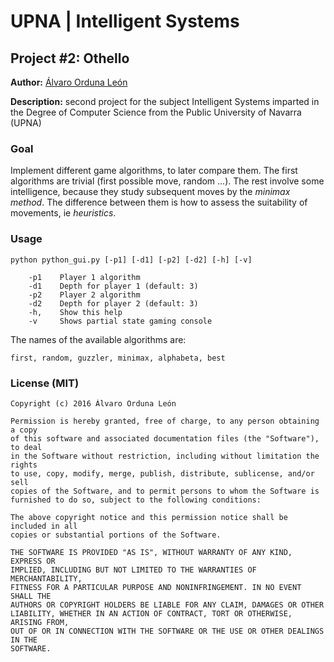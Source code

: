 # UPNA | Intelligent Systems
## Project #2: Othello

__Author:__ [Álvaro Orduna León](https://github.com/AlvaroOrduna)

__Description:__ second project for the subject Intelligent Systems imparted in the Degree of Computer Science from the Public University of Navarra (UPNA)


### Goal

Implement different game algorithms, to later compare them. The first algorithms are trivial (first possible move, random ...). The rest involve some intelligence, because they study subsequent moves by the _minimax method_. The difference between them is how to assess the suitability of movements, ie _heuristics_.

### Usage

    python python_gui.py [-p1] [-d1] [-p2] [-d2] [-h] [-v]

        -p1    Player 1 algorithm
        -d1    Depth for player 1 (default: 3)
        -p2    Player 2 algorithm
        -d2    Depth for player 2 (default: 3)
        -h,    Show this help
        -v     Shows partial state gaming console

The names of the available algorithms are:

    first, random, guzzler, minimax, alphabeta, best

### License (MIT)

    Copyright (c) 2016 Álvaro Orduna León

    Permission is hereby granted, free of charge, to any person obtaining a copy
    of this software and associated documentation files (the "Software"), to deal
    in the Software without restriction, including without limitation the rights
    to use, copy, modify, merge, publish, distribute, sublicense, and/or sell
    copies of the Software, and to permit persons to whom the Software is
    furnished to do so, subject to the following conditions:

    The above copyright notice and this permission notice shall be included in all
    copies or substantial portions of the Software.

    THE SOFTWARE IS PROVIDED "AS IS", WITHOUT WARRANTY OF ANY KIND, EXPRESS OR
    IMPLIED, INCLUDING BUT NOT LIMITED TO THE WARRANTIES OF MERCHANTABILITY,
    FITNESS FOR A PARTICULAR PURPOSE AND NONINFRINGEMENT. IN NO EVENT SHALL THE
    AUTHORS OR COPYRIGHT HOLDERS BE LIABLE FOR ANY CLAIM, DAMAGES OR OTHER
    LIABILITY, WHETHER IN AN ACTION OF CONTRACT, TORT OR OTHERWISE, ARISING FROM,
    OUT OF OR IN CONNECTION WITH THE SOFTWARE OR THE USE OR OTHER DEALINGS IN THE
    SOFTWARE.
